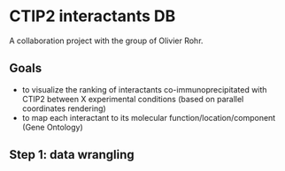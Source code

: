 CTIP2 interactants DB
=====================

A collaboration project with the group of Olivier Rohr.

Goals
-----
* to visualize the ranking of interactants co-immunoprecipitated with CTIP2 between X experimental conditions (based on parallel coordinates rendering)
* to map each interactant to its molecular function/location/component (Gene Ontology)

Step 1: data wrangling
----------------------
